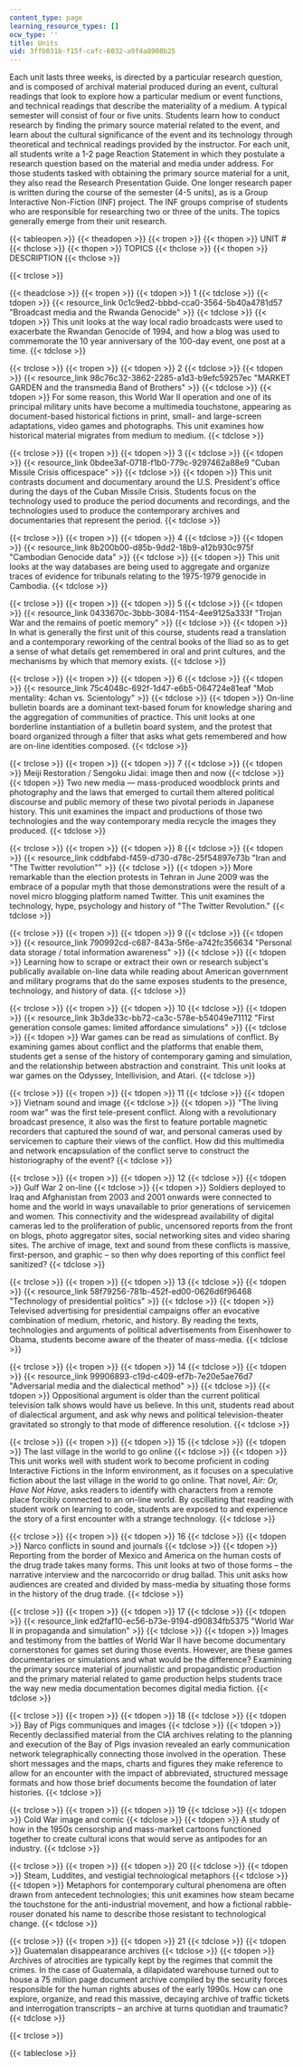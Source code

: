 ```yaml
---
content_type: page
learning_resource_types: []
ocw_type: ''
title: Units
uid: 3ffb031b-f15f-cafc-6032-a9f4a8908b25
---
```


Each unit lasts three weeks, is directed by a particular research question, and is composed of archival material produced during an event, cultural readings that look to explore how a particular medium or event functions, and technical readings that describe the materiality of a medium. A typical semester will consist of four or five units. Students learn how to conduct research by finding the primary source material related to the event, and learn about the cultural significance of the event and its technology through theoretical and technical readings provided by the instructor. For each unit, all students write a 1-2 page Reaction Statement in which they postulate a research question based on the material and media under address. For those students tasked with obtaining the primary source material for a unit, they also read the Research Presentation Guide. One longer research paper is written during the course of the semester (4-5 units), as is a Group Interactive Non-Fiction (INF) project. The INF groups comprise of students who are responsible for researching two or three of the units. The topics generally emerge from their unit research.

{{< tableopen >}}
{{< theadopen >}}
{{< tropen >}}
{{< thopen >}}
UNIT #
{{< thclose >}}
{{< thopen >}}
TOPICS
{{< thclose >}}
{{< thopen >}}
DESCRIPTION
{{< thclose >}}

{{< trclose >}}

{{< theadclose >}}
{{< tropen >}}
{{< tdopen >}}
1
{{< tdclose >}}
{{< tdopen >}}
{{< resource_link 0c1c9ed2-bbbd-cca0-3564-5b40a4781d57 "Broadcast media and the Rwanda Genocide" >}}
{{< tdclose >}}
{{< tdopen >}}
This unit looks at the way local radio broadcasts were used to exacerbate the Rwandan Genocide of 1994, and how a blog was used to commemorate the 10 year anniversary of the 100-day event, one post at a time.
{{< tdclose >}}

{{< trclose >}}
{{< tropen >}}
{{< tdopen >}}
2
{{< tdclose >}}
{{< tdopen >}}
{{< resource_link 98c76c32-3862-2285-a1d3-b9efc59257ec "MARKET GARDEN and the transmedia Band of Brothers" >}}
{{< tdclose >}}
{{< tdopen >}}
For some reason, this World War II operation and one of its principal military units have become a multimedia touchstone, appearing as document-based historical fictions in print, small- and large-screen adaptations, video games and photographs. This unit examines how historical material migrates from medium to medium.
{{< tdclose >}}

{{< trclose >}}
{{< tropen >}}
{{< tdopen >}}
3
{{< tdclose >}}
{{< tdopen >}}
{{< resource_link 0bdee3af-0718-f1b0-779c-9297462a88e9 "Cuban Missile Crisis officespace" >}}
{{< tdclose >}}
{{< tdopen >}}
This unit contrasts document and documentary around the U.S. President's office during the days of the Cuban Missile Crisis. Students focus on the technology used to produce the period documents and recordings, and the technologies used to produce the contemporary archives and documentaries that represent the period.
{{< tdclose >}}

{{< trclose >}}
{{< tropen >}}
{{< tdopen >}}
4
{{< tdclose >}}
{{< tdopen >}}
{{< resource_link 8b200b00-d85b-9dd2-18b9-a12b930c975f "Cambodian Genocide data" >}}
{{< tdclose >}}
{{< tdopen >}}
This unit looks at the way databases are being used to aggregate and organize traces of evidence for tribunals relating to the 1975-1979 genocide in Cambodia.
{{< tdclose >}}

{{< trclose >}}
{{< tropen >}}
{{< tdopen >}}
5
{{< tdclose >}}
{{< tdopen >}}
{{< resource_link 0433670c-3bbb-3084-1154-4ee9125a333f "Trojan War and the remains of poetic memory" >}}
{{< tdclose >}}
{{< tdopen >}}
In what is generally the first unit of this course, students read a translation and a contemporary reworking of the central books of the Iliad so as to get a sense of what details get remembered in oral and print cultures, and the mechanisms by which that memory exists.
{{< tdclose >}}

{{< trclose >}}
{{< tropen >}}
{{< tdopen >}}
6
{{< tdclose >}}
{{< tdopen >}}
{{< resource_link 75c4048c-692f-1d47-e6b5-064724e81eaf "Mob mentality: 4chan vs. Scientology" >}}
{{< tdclose >}}
{{< tdopen >}}
On-line bulletin boards are a dominant text-based forum for knowledge sharing and the aggregation of communities of practice. This unit looks at one borderline instantiation of a bulletin board system, and the protest that board organized through a filter that asks what gets remembered and how are on-line identities composed.
{{< tdclose >}}

{{< trclose >}}
{{< tropen >}}
{{< tdopen >}}
7
{{< tdclose >}}
{{< tdopen >}}
Meiji Restoration / Sengoku Jidai: image then and now
{{< tdclose >}}
{{< tdopen >}}
Two new media — mass-produced woodblock prints and photography and the laws that emerged to curtail them altered political discourse and public memory of these two pivotal periods in Japanese history. This unit examines the impact and productions of those two technologies and the way contemporary media recycle the images they produced.
{{< tdclose >}}

{{< trclose >}}
{{< tropen >}}
{{< tdopen >}}
8
{{< tdclose >}}
{{< tdopen >}}
{{< resource_link cddbfabd-f459-d730-d78c-25f54897e73b "Iran and \"The Twitter revolution\"" >}}
{{< tdclose >}}
{{< tdopen >}}
More remarkable than the election protests in Tehran in June 2009 was the embrace of a popular myth that those demonstrations were the result of a novel micro blogging platform named Twitter. This unit examines the technology, hype, psychology and history of "The Twitter Revolution."
{{< tdclose >}}

{{< trclose >}}
{{< tropen >}}
{{< tdopen >}}
9
{{< tdclose >}}
{{< tdopen >}}
{{< resource_link 790992cd-c687-843a-5f6e-a742fc356634 "Personal data storage / total information awareness" >}}
{{< tdclose >}}
{{< tdopen >}}
Learning how to scrape or extract their own or research subject's publically available on-line data while reading about American government and military programs that do the same exposes students to the presence, technology, and history of data.
{{< tdclose >}}

{{< trclose >}}
{{< tropen >}}
{{< tdopen >}}
10
{{< tdclose >}}
{{< tdopen >}}
{{< resource_link 3b3de33c-bb72-ca3c-578e-b54049e71112 "First generation console games: limited affordance simulations" >}}
{{< tdclose >}}
{{< tdopen >}}
War games can be read as simulations of conflict. By examining games about conflict and the platforms that enable them, students get a sense of the history of contemporary gaming and simulation, and the relationship between abstraction and constraint. This unit looks at war games on the Odyssey, Intellivision, and Atari.
{{< tdclose >}}

{{< trclose >}}
{{< tropen >}}
{{< tdopen >}}
11
{{< tdclose >}}
{{< tdopen >}}
Vietnam sound and image
{{< tdclose >}}
{{< tdopen >}}
"The living room war" was the first tele-present conflict. Along with a revolutionary broadcast presence, it also was the first to feature portable magnetic recorders that captured the sound of war, and personal cameras used by servicemen to capture their views of the conflict. How did this multimedia and network encapsulation of the conflict serve to construct the historiography of the event?
{{< tdclose >}}

{{< trclose >}}
{{< tropen >}}
{{< tdopen >}}
12
{{< tdclose >}}
{{< tdopen >}}
Gulf War 2 on-line
{{< tdclose >}}
{{< tdopen >}}
Soldiers deployed to Iraq and Afghanistan from 2003 and 2001 onwards were connected to home and the world in ways unavailable to prior generations of servicemen and women. This connectivity and the widespread availability of digital cameras led to the proliferation of public, uncensored reports from the front on blogs, photo aggregator sites, social networking sites and video sharing sites. The archive of image, text and sound from these conflicts is massive, first-person, and graphic – so then why does reporting of this conflict feel sanitized?
{{< tdclose >}}

{{< trclose >}}
{{< tropen >}}
{{< tdopen >}}
13
{{< tdclose >}}
{{< tdopen >}}
{{< resource_link 58f79256-781b-452f-ed00-0626d6f96468 "Technology of presidential politics" >}}
{{< tdclose >}}
{{< tdopen >}}
Televised advertising for presidential campaigns offer an evocative combination of medium, rhetoric, and history. By reading the texts, technologies and arguments of political advertisements from Eisenhower to Obama, students become aware of the theater of mass-media.
{{< tdclose >}}

{{< trclose >}}
{{< tropen >}}
{{< tdopen >}}
14
{{< tdclose >}}
{{< tdopen >}}
{{< resource_link 99906893-c19d-c409-ef7b-7e20e5ae76d7 "Adversarial media and the dialectical method" >}}
{{< tdclose >}}
{{< tdopen >}}
Oppositional argument is older than the current political television talk shows would have us believe. In this unit, students read about of dialectical argument, and ask why news and political television-theater gravitated so strongly to that mode of difference resolution.
{{< tdclose >}}

{{< trclose >}}
{{< tropen >}}
{{< tdopen >}}
15
{{< tdclose >}}
{{< tdopen >}}
The last village in the world to go online
{{< tdclose >}}
{{< tdopen >}}
This unit works well with student work to become proficient in coding Interactive Fictions in the Inform environment, as it focuses on a speculative fiction about the last village in the world to go online. That novel, _Air: Or, Have Not Have_, asks readers to identify with characters from a remote place forcibly connected to an on-line world. By oscillating that reading with student work on learning to code, students are exposed to and experience the story of a first encounter with a strange technology.
{{< tdclose >}}

{{< trclose >}}
{{< tropen >}}
{{< tdopen >}}
16
{{< tdclose >}}
{{< tdopen >}}
Narco conflicts in sound and journals
{{< tdclose >}}
{{< tdopen >}}
Reporting from the border of Mexico and America on the human costs of the drug trade takes many forms. This unit looks at two of those forms – the narrative interview and the narcocorrido or drug ballad. This unit asks how audiences are created and divided by mass-media by situating those forms in the history of the drug trade.
{{< tdclose >}}

{{< trclose >}}
{{< tropen >}}
{{< tdopen >}}
17
{{< tdclose >}}
{{< tdopen >}}
{{< resource_link ed2faf10-ec56-b73e-9194-d90834fb5375 "World War II in propaganda and simulation" >}}
{{< tdclose >}}
{{< tdopen >}}
Images and testimony from the battles of World War II have become documentary cornerstones for games set during those events. However, are these games documentaries or simulations and what would be the difference? Examining the primary source material of journalistic and propagandistic production and the primary material related to game production helps students trace the way new media documentation becomes digital media fiction.
{{< tdclose >}}

{{< trclose >}}
{{< tropen >}}
{{< tdopen >}}
18
{{< tdclose >}}
{{< tdopen >}}
Bay of Pigs communiques and images
{{< tdclose >}}
{{< tdopen >}}
Recently declassified material from the CIA archives relating to the planning and execution of the Bay of Pigs invasion revealed an early communication network telegraphically connecting those involved in the operation. These short messages and the maps, charts and figures they make reference to allow for an encounter with the impact of abbreviated, structured message formats and how those brief documents become the foundation of later histories.
{{< tdclose >}}

{{< trclose >}}
{{< tropen >}}
{{< tdopen >}}
19
{{< tdclose >}}
{{< tdopen >}}
Cold War image and comic
{{< tdclose >}}
{{< tdopen >}}
A study of how in the 1950s censorship and mass-market cartoons functioned together to create cultural icons that would serve as antipodes for an industry.
{{< tdclose >}}

{{< trclose >}}
{{< tropen >}}
{{< tdopen >}}
20
{{< tdclose >}}
{{< tdopen >}}
Steam, Luddites, and vestigial technological metaphors
{{< tdclose >}}
{{< tdopen >}}
Metaphors for contemporary cultural phenomena are often drawn from antecedent technologies; this unit examines how steam became the touchstone for the anti-industrial movement, and how a fictional rabble-rouser donated his name to describe those resistant to technological change.
{{< tdclose >}}

{{< trclose >}}
{{< tropen >}}
{{< tdopen >}}
21
{{< tdclose >}}
{{< tdopen >}}
Guatemalan disappearance archives
{{< tdclose >}}
{{< tdopen >}}
Archives of atrocities are typically kept by the regimes that commit the crimes. In the case of Guatemala, a dilapidated warehouse turned out to house a 75 million page document archive compiled by the security forces responsible for the human rights abuses of the early 1990s. How can one explore, organize, and read this massive, decaying archive of traffic tickets and interrogation transcripts – an archive at turns quotidian and traumatic?
{{< tdclose >}}

{{< trclose >}}

{{< tableclose >}}